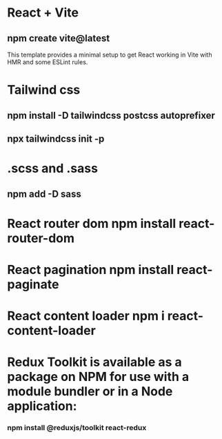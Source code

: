 # React + Vite
## npm create vite@latest 
This template provides a minimal setup to get React working in Vite with HMR and some ESLint rules.


# Tailwind css 
## npm install -D tailwindcss postcss autoprefixer
## npx tailwindcss init -p

# .scss and .sass
## npm add -D sass

# React router dom npm install react-router-dom

# React pagination npm install react-paginate

# React content loader npm i react-content-loader

# Redux Toolkit is available as a package on NPM for use with a module bundler or in a Node application:
### npm install @reduxjs/toolkit react-redux
